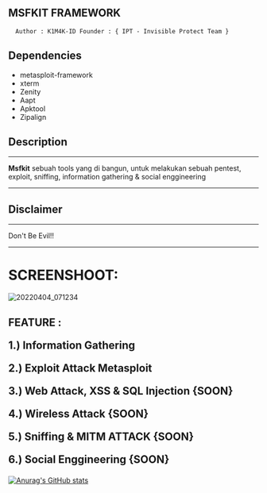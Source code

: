## MSFKIT FRAMEWORK
```
  Author : K1M4K-ID Founder : { IPT - Invisible Protect Team }
```



## Dependencies
* metasploit-framework
* xterm
* Zenity
* Aapt
* Apktool
* Zipalign

## Description
 ***
<b>Msfkit</b> sebuah tools yang di bangun, untuk melakukan sebuah pentest, exploit, sniffing, information gathering & social enggineering
 ***
 
## Disclaimer
*** 
Don't Be Evil!! 
***
 
# SCREENSHOOT:


![20220404_071234](https://user-images.githubusercontent.com/46388169/161455347-4d120f02-c18a-4b5f-96aa-cf369512dbce.jpg)




<h2>FEATURE : 
  
1.) Information Gathering
  
2.) Exploit Attack Metasploit
  
3.) Web Attack, XSS & SQL Injection {SOON}
  
4.) Wireless Attack {SOON}
  
5.) Sniffing & MITM ATTACK {SOON}
  
6.) Social Enggineering {SOON}  
  
</h2>


[![Anurag's GitHub stats](https://github-readme-stats.vercel.app/api?username=K1M4K-ID)](https://github.com/anuraghazra/github-readme-stats)
